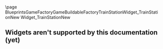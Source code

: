 \page BlueprintsGameFactoryGameBuildableFactoryTrainStationWidget_TrainStationNew Widget_TrainStationNew
## Widgets aren't supported by this documentation (yet)
